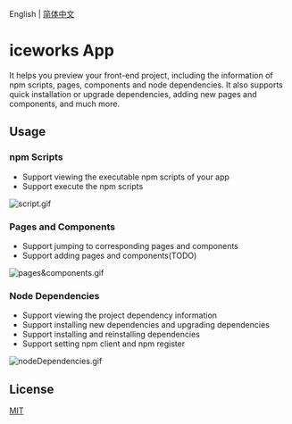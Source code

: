 English | [简体中文](./README.zh-CN.md)

# iceworks App

It helps you preview your front-end project, including the information of npm scripts, pages, components and node dependencies. It also supports quick installation or upgrade dependencies, adding new pages and components, and much more. 

## Usage

### npm Scripts

- Support viewing the executable npm scripts of your app
- Support execute the npm scripts

![script.gif](https://img.alicdn.com/tfs/TB1of.nHFT7gK0jSZFpXXaTkpXa-1272-786.gif)

###  Pages and Components

- Support jumping to corresponding pages and components
- Support adding pages and components(TODO)

![pages&components.gif](https://img.alicdn.com/tfs/TB1tfArHHY1gK0jSZTEXXXDQVXa-1265-760.gif)

### Node Dependencies

- Support viewing the project dependency information
- Support installing new dependencies and upgrading dependencies
- Support installing and reinstalling dependencies
- Support setting npm client and npm register

![nodeDependencies.gif](https://img.alicdn.com/tfs/TB1SLgPXj39YK4jSZPcXXXrUFXa-1274-805.gif)

## License

[MIT](./LICENSE)
